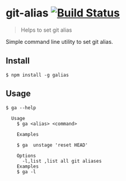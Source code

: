 # git-alias [![Build Status](https://travis-ci.org/sunilhari/git-alias.svg?branch=master)](https://travis-ci.org/sunilhari/git-alias)

> Helps to set git alias

Simple command line utility to set git alias.


## Install

```
$ npm install -g galias
```
## Usage

```
$ ga --help

  Usage
    $ ga <alias> <command>

    Examples

    $ ga  unstage 'reset HEAD'

    Options
      -l,list ,list all git aliases
    Examples
    $ ga -l
```

